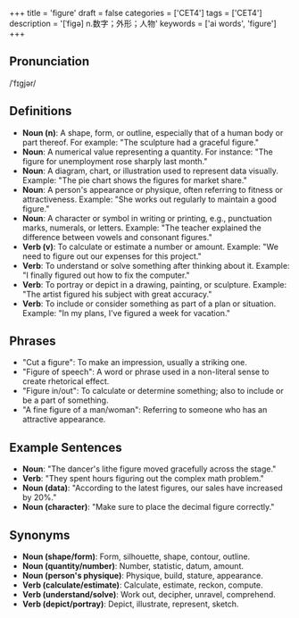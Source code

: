+++
title = 'figure'
draft = false
categories = ['CET4']
tags = ['CET4']
description = '[ˈfigə] n.数字；外形；人物'
keywords = ['ai words', 'figure']
+++

## Pronunciation
/ˈfɪɡjər/

## Definitions
- **Noun (n)**: A shape, form, or outline, especially that of a human body or part thereof. For example: "The sculpture had a graceful figure."
- **Noun**: A numerical value representing a quantity. For instance: "The figure for unemployment rose sharply last month."
- **Noun**: A diagram, chart, or illustration used to represent data visually. Example: "The pie chart shows the figures for market share."
- **Noun**: A person's appearance or physique, often referring to fitness or attractiveness. Example: "She works out regularly to maintain a good figure."
- **Noun**: A character or symbol in writing or printing, e.g., punctuation marks, numerals, or letters. Example: "The teacher explained the difference between vowels and consonant figures."
- **Verb (v)**: To calculate or estimate a number or amount. Example: "We need to figure out our expenses for this project."
- **Verb**: To understand or solve something after thinking about it. Example: "I finally figured out how to fix the computer."
- **Verb**: To portray or depict in a drawing, painting, or sculpture. Example: "The artist figured his subject with great accuracy."
- **Verb**: To include or consider something as part of a plan or situation. Example: "In my plans, I've figured a week for vacation."

## Phrases
- "Cut a figure": To make an impression, usually a striking one.
- "Figure of speech": A word or phrase used in a non-literal sense to create rhetorical effect.
- "Figure in/out": To calculate or determine something; also to include or be a part of something.
- "A fine figure of a man/woman": Referring to someone who has an attractive appearance.

## Example Sentences
- **Noun**: "The dancer's lithe figure moved gracefully across the stage."
- **Verb**: "They spent hours figuring out the complex math problem."
- **Noun (data)**: "According to the latest figures, our sales have increased by 20%."
- **Noun (character)**: "Make sure to place the decimal figure correctly."

## Synonyms
- **Noun (shape/form)**: Form, silhouette, shape, contour, outline.
- **Noun (quantity/number)**: Number, statistic, datum, amount.
- **Noun (person's physique)**: Physique, build, stature, appearance.
- **Verb (calculate/estimate)**: Calculate, estimate, reckon, compute.
- **Verb (understand/solve)**: Work out, decipher, unravel, comprehend.
- **Verb (depict/portray)**: Depict, illustrate, represent, sketch.
